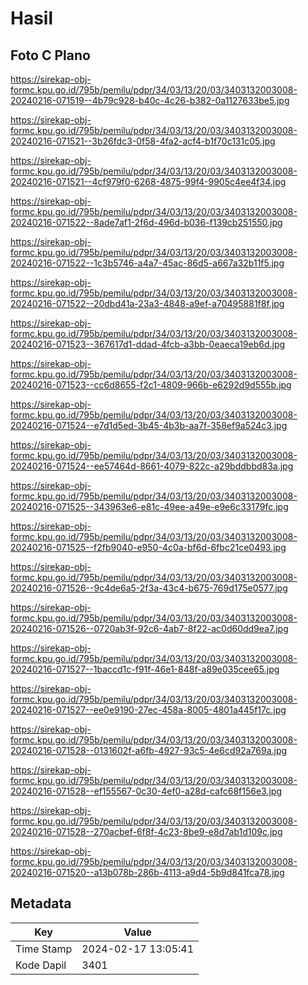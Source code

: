# Hasil

## Foto C Plano

https://sirekap-obj-formc.kpu.go.id/795b/pemilu/pdpr/34/03/13/20/03/3403132003008-20240216-071519--4b79c928-b40c-4c26-b382-0a1127633be5.jpg

https://sirekap-obj-formc.kpu.go.id/795b/pemilu/pdpr/34/03/13/20/03/3403132003008-20240216-071521--3b26fdc3-0f58-4fa2-acf4-b1f70c131c05.jpg

https://sirekap-obj-formc.kpu.go.id/795b/pemilu/pdpr/34/03/13/20/03/3403132003008-20240216-071521--4cf979f0-6268-4875-99f4-9905c4ee4f34.jpg

https://sirekap-obj-formc.kpu.go.id/795b/pemilu/pdpr/34/03/13/20/03/3403132003008-20240216-071522--8ade7af1-2f6d-496d-b036-f139cb251550.jpg

https://sirekap-obj-formc.kpu.go.id/795b/pemilu/pdpr/34/03/13/20/03/3403132003008-20240216-071522--1c3b5746-a4a7-45ac-86d5-a667a32b11f5.jpg

https://sirekap-obj-formc.kpu.go.id/795b/pemilu/pdpr/34/03/13/20/03/3403132003008-20240216-071522--20dbd41a-23a3-4848-a9ef-a70495881f8f.jpg

https://sirekap-obj-formc.kpu.go.id/795b/pemilu/pdpr/34/03/13/20/03/3403132003008-20240216-071523--367617d1-ddad-4fcb-a3bb-0eaeca19eb6d.jpg

https://sirekap-obj-formc.kpu.go.id/795b/pemilu/pdpr/34/03/13/20/03/3403132003008-20240216-071523--cc6d8655-f2c1-4809-966b-e6292d9d555b.jpg

https://sirekap-obj-formc.kpu.go.id/795b/pemilu/pdpr/34/03/13/20/03/3403132003008-20240216-071524--e7d1d5ed-3b45-4b3b-aa7f-358ef9a524c3.jpg

https://sirekap-obj-formc.kpu.go.id/795b/pemilu/pdpr/34/03/13/20/03/3403132003008-20240216-071524--ee57464d-8661-4079-822c-a29bddbbd83a.jpg

https://sirekap-obj-formc.kpu.go.id/795b/pemilu/pdpr/34/03/13/20/03/3403132003008-20240216-071525--343963e6-e81c-49ee-a49e-e9e6c33179fc.jpg

https://sirekap-obj-formc.kpu.go.id/795b/pemilu/pdpr/34/03/13/20/03/3403132003008-20240216-071525--f2fb9040-e950-4c0a-bf6d-6fbc21ce0493.jpg

https://sirekap-obj-formc.kpu.go.id/795b/pemilu/pdpr/34/03/13/20/03/3403132003008-20240216-071526--9c4de6a5-2f3a-43c4-b675-769d175e0577.jpg

https://sirekap-obj-formc.kpu.go.id/795b/pemilu/pdpr/34/03/13/20/03/3403132003008-20240216-071526--0720ab3f-92c6-4ab7-8f22-ac0d60dd9ea7.jpg

https://sirekap-obj-formc.kpu.go.id/795b/pemilu/pdpr/34/03/13/20/03/3403132003008-20240216-071527--1baccd1c-f91f-46e1-848f-a89e035cee65.jpg

https://sirekap-obj-formc.kpu.go.id/795b/pemilu/pdpr/34/03/13/20/03/3403132003008-20240216-071527--ee0e9190-27ec-458a-8005-4801a445f17c.jpg

https://sirekap-obj-formc.kpu.go.id/795b/pemilu/pdpr/34/03/13/20/03/3403132003008-20240216-071528--0131602f-a6fb-4927-93c5-4e6cd92a769a.jpg

https://sirekap-obj-formc.kpu.go.id/795b/pemilu/pdpr/34/03/13/20/03/3403132003008-20240216-071528--ef155567-0c30-4ef0-a28d-cafc68f156e3.jpg

https://sirekap-obj-formc.kpu.go.id/795b/pemilu/pdpr/34/03/13/20/03/3403132003008-20240216-071528--270acbef-6f8f-4c23-8be9-e8d7ab1d109c.jpg

https://sirekap-obj-formc.kpu.go.id/795b/pemilu/pdpr/34/03/13/20/03/3403132003008-20240216-071520--a13b078b-286b-4113-a9d4-5b9d841fca78.jpg


## Metadata

| Key        | Value               |
| ---------- | ------------------- |
| Time Stamp | 2024-02-17 13:05:41 |
| Kode Dapil | 3401                |



